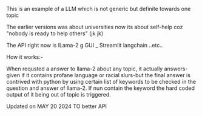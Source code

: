 This is an example of a LLM which is not generic but definite towards one topic

The earlier versions was about universities now its about self-help coz "nobody is ready to help others" (jk jk)

The API right now is lLama-2 g
GUI _ Streamlit
langchain 
..etc..

How it works:-

When requsted a answer to llama-2 about any topic, it actually answers-given if it contains profane language or racial slurs-but the final answer is contrived with python by using certain list of keywords
to be checked in the question and answer of llama-2. If nun contain the keyword the hard coded output of it being out of topic is triggered.

Updated on MAY 20 2024 TO better API
